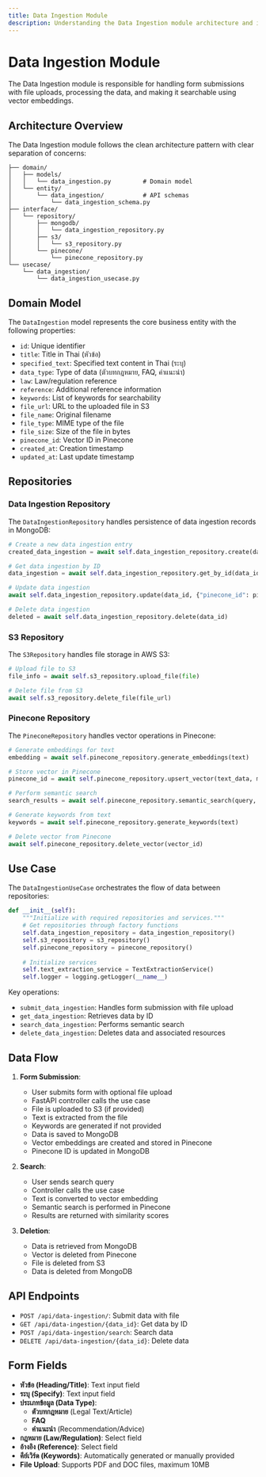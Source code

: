 ```yaml
---
title: Data Ingestion Module
description: Understanding the Data Ingestion module architecture and implementation
---
```


# Data Ingestion Module

The Data Ingestion module is responsible for handling form submissions with file uploads, processing the data, and making it searchable using vector embeddings.

## Architecture Overview

The Data Ingestion module follows the clean architecture pattern with clear separation of concerns:

```
├── domain/
│   ├── models/
│   │   └── data_ingestion.py         # Domain model
│   └── entity/
│       └── data_ingestion/           # API schemas
│           └── data_ingestion_schema.py
├── interface/
│   └── repository/
│       ├── mongodb/
│       │   └── data_ingestion_repository.py
│       ├── s3/
│       │   └── s3_repository.py
│       └── pinecone/
│           └── pinecone_repository.py
└── usecase/
    └── data_ingestion/
        └── data_ingestion_usecase.py
```

## Domain Model

The `DataIngestion` model represents the core business entity with the following properties:

- `id`: Unique identifier
- `title`: Title in Thai (หัวข้อ)
- `specified_text`: Specified text content in Thai (ระบุ)
- `data_type`: Type of data (ตัวบทกฎหมาย, FAQ, คำแนะนำ)
- `law`: Law/regulation reference
- `reference`: Additional reference information
- `keywords`: List of keywords for searchability
- `file_url`: URL to the uploaded file in S3
- `file_name`: Original filename
- `file_type`: MIME type of the file
- `file_size`: Size of the file in bytes
- `pinecone_id`: Vector ID in Pinecone
- `created_at`: Creation timestamp
- `updated_at`: Last update timestamp

## Repositories

### Data Ingestion Repository

The `DataIngestionRepository` handles persistence of data ingestion records in MongoDB:

```python
# Create a new data ingestion entry
created_data_ingestion = await self.data_ingestion_repository.create(data_ingestion)

# Get data ingestion by ID
data_ingestion = await self.data_ingestion_repository.get_by_id(data_id)

# Update data ingestion
await self.data_ingestion_repository.update(data_id, {"pinecone_id": pinecone_id})

# Delete data ingestion
deleted = await self.data_ingestion_repository.delete(data_id)
```

### S3 Repository

The `S3Repository` handles file storage in AWS S3:

```python
# Upload file to S3
file_info = await self.s3_repository.upload_file(file)

# Delete file from S3
await self.s3_repository.delete_file(file_url)
```

### Pinecone Repository

The `PineconeRepository` handles vector operations in Pinecone:

```python
# Generate embeddings for text
embedding = await self.pinecone_repository.generate_embeddings(text)

# Store vector in Pinecone
pinecone_id = await self.pinecone_repository.upsert_vector(text_data, metadata)

# Perform semantic search
search_results = await self.pinecone_repository.semantic_search(query, limit)

# Generate keywords from text
keywords = await self.pinecone_repository.generate_keywords(text)

# Delete vector from Pinecone
await self.pinecone_repository.delete_vector(vector_id)
```

## Use Case

The `DataIngestionUseCase` orchestrates the flow of data between repositories:

```python
def __init__(self):
    """Initialize with required repositories and services."""
    # Get repositories through factory functions
    self.data_ingestion_repository = data_ingestion_repository()
    self.s3_repository = s3_repository()
    self.pinecone_repository = pinecone_repository()
    
    # Initialize services
    self.text_extraction_service = TextExtractionService()
    self.logger = logging.getLogger(__name__)
```

Key operations:
- `submit_data_ingestion`: Handles form submission with file upload
- `get_data_ingestion`: Retrieves data by ID
- `search_data_ingestion`: Performs semantic search
- `delete_data_ingestion`: Deletes data and associated resources

## Data Flow

1. **Form Submission**:
   - User submits form with optional file upload
   - FastAPI controller calls the use case
   - File is uploaded to S3 (if provided)
   - Text is extracted from the file
   - Keywords are generated if not provided
   - Data is saved to MongoDB
   - Vector embeddings are created and stored in Pinecone
   - Pinecone ID is updated in MongoDB

2. **Search**:
   - User sends search query
   - Controller calls the use case
   - Text is converted to vector embedding
   - Semantic search is performed in Pinecone
   - Results are returned with similarity scores

3. **Deletion**:
   - Data is retrieved from MongoDB
   - Vector is deleted from Pinecone
   - File is deleted from S3
   - Data is deleted from MongoDB

## API Endpoints

- `POST /api/data-ingestion/`: Submit data with file
- `GET /api/data-ingestion/{data_id}`: Get data by ID
- `POST /api/data-ingestion/search`: Search data
- `DELETE /api/data-ingestion/{data_id}`: Delete data

## Form Fields

- **หัวข้อ (Heading/Title)**: Text input field
- **ระบุ (Specify)**: Text input field
- **ประเภทข้อมูล (Data Type)**:
  - **ตัวบทกฎหมาย** (Legal Text/Article)
  - **FAQ**
  - **คำแนะนำ** (Recommendation/Advice)
- **กฎหมาย (Law/Regulation)**: Select field
- **อ้างอิง (Reference)**: Select field
- **คีย์เวิร์ด (Keywords)**: Automatically generated or manually provided
- **File Upload**: Supports PDF and DOC files, maximum 10MB 